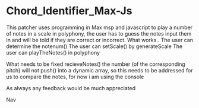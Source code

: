 # Chord_Identifier_Max-Js
This patcher uses programming in Max msp and javascript to play a number of notes in a scale in polyphony, the user has to guess the notes input them in and will be told if they are correct or incorrect. 
What works..
The user can determine the notenum()
The user can setScale() by generateScale
The user can playTheNotes() in polyphony

What needs to be fixed
recieveNotes() the number (of the corresponding pitch) will not push() into a dynamic array, so this needs to be addressed for us to compare the notes, for now i am using the console

As always any feedback would be much appreciated

Nav
